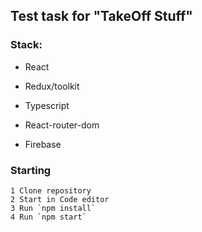 ## Test task for "TakeOff Stuff"

### Stack:
 - React
 - Redux/toolkit
 - Typescript

 - React-router-dom
 - Firebase

### Starting
	1 Clone repository
	2 Start in Code editor
	3 Run `npm install`
	4 Run `npm start`